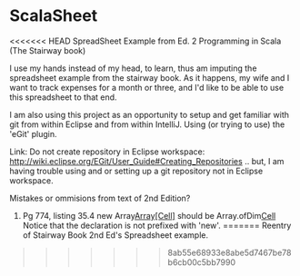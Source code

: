 ScalaSheet
==========

<<<<<<< HEAD
SpreadSheet Example from Ed. 2 Programming in Scala (The Stairway book)

I use my hands instead of my head, to learn,  thus am imputing the spreadsheet
example from the stairway book.  As it happens, my wife and I want to track
expenses for a month or three, and I'd like to be able to use this spreadsheet
to that end.

I am also using this project as an opportunity to setup and get familiar with
git from within Eclipse and from within IntelliJ.  Using (or trying to use) the 'eGit' plugin.

Link: Do not create repository in Eclipse workspace:
http://wiki.eclipse.org/EGit/User_Guide#Creating_Repositories
.. but, I am having trouble using and or setting up a git repository
not in Eclipse workspace.

Mistakes or ommisions from text of 2nd Edition?
1) Pg 774, listing 35.4
	new Array[Array[Cell]](x,y) should be Array.ofDim[Cell](x,y)
	Notice that the declaration is not prefixed with 'new'.
=======
Reentry of Stairway Book 2nd Ed's Spreadsheet example.
>>>>>>> 8ab55e68933e8abe5d7467be78b6cb00c5bb7990

